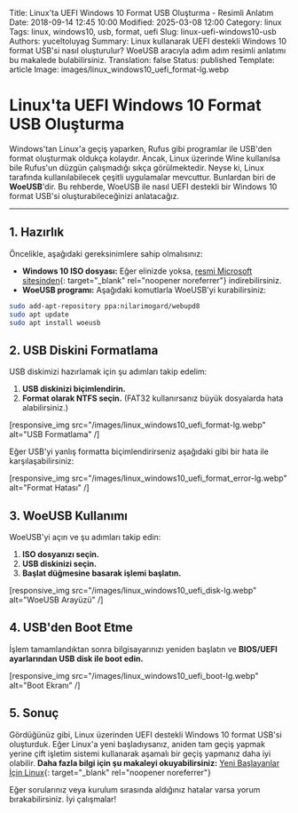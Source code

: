 Title: Linux'ta UEFI Windows 10 Format USB Oluşturma - Resimli Anlatım
Date: 2018-09-14 12:45 10:00
Modified: 2025-03-08 12:00
Category: linux
Tags: linux, windows10, usb, format, uefi
Slug: linux-uefi-windows10-usb
Authors: yuceltoluyag
Summary: Linux kullanarak UEFI destekli Windows 10 format USB'si nasıl oluşturulur? WoeUSB aracıyla adım adım resimli anlatımı bu makalede bulabilirsiniz.
Translation: false
Status: published
Template: article
Image: images/linux_windows10_uefi_format-lg.webp

# Linux'ta UEFI Windows 10 Format USB Oluşturma

Windows'tan Linux'a geçiş yaparken, Rufus gibi programlar ile USB'den format oluşturmak oldukça kolaydır. Ancak, Linux üzerinde Wine kullanılsa bile Rufus'un düzgün çalışmadığı sıkça görülmektedir. Neyse ki, Linux tarafında kullanılabilecek çeşitli uygulamalar mevcuttur. Bunlardan biri de **WoeUSB**'dir. Bu rehberde, WoeUSB ile nasıl UEFI destekli bir Windows 10 format USB'si oluşturabileceğinizi anlatacağız.

---

## 1. Hazırlık

Öncelikle, aşağıdaki gereksinimlere sahip olmalısınız:

- **Windows 10 ISO dosyası:** Eğer elinizde yoksa, [resmi Microsoft sitesinden](https://www.microsoft.com/tr-tr/software-download/windows10){: target="_blank" rel="noopener noreferrer"} indirebilirsiniz.
- **WoeUSB programı:** Aşağıdaki komutlarla WoeUSB'yi kurabilirsiniz:

```bash
sudo add-apt-repository ppa:nilarimogard/webupd8
sudo apt update
sudo apt install woeusb
```

## 2. USB Diskini Formatlama

USB diskimizi hazırlamak için şu adımları takip edelim:

1. **USB diskinizi biçimlendirin.**
2. **Format olarak NTFS seçin.** (FAT32 kullanırsanız büyük dosyalarda hata alabilirsiniz.)


[responsive_img src="/images/linux_windows10_uefi_format-lg.webp" alt="USB Formatlama" /]

Eğer USB'yi yanlış formatta biçimlendirirseniz aşağıdaki gibi bir hata ile karşılaşabilirsiniz:


[responsive_img src="/images/linux_windows10_uefi_format_error-lg.webp" alt="Format Hatası" /]

## 3. WoeUSB Kullanımı

WoeUSB'yi açın ve şu adımları takip edin:

1. **ISO dosyanızı seçin.**
2. **USB diskinizi seçin.**
3. **Başlat düğmesine basarak işlemi başlatın.**


[responsive_img src="/images/linux_windows10_uefi_disk-lg.webp" alt="WoeUSB Arayüzü" /]

## 4. USB'den Boot Etme

İşlem tamamlandıktan sonra bilgisayarınızı yeniden başlatın ve **BIOS/UEFI ayarlarından USB disk ile boot edin.**


[responsive_img src="/images/linux_windows10_uefi_boot-lg.webp" alt="Boot Ekranı" /]
## 5. Sonuç

Gördüğünüz gibi, Linux üzerinden UEFI destekli Windows 10 format USB'si oluşturduk. Eğer Linux'a yeni başladıysanız, aniden tam geçiş yapmak yerine çift işletim sistemi kullanarak aşamalı bir geçiş yapmanız daha iyi olabilir. **Daha fazla bilgi için şu makaleyi okuyabilirsiniz:** [Yeni Başlayanlar İçin Linux](/yeni-baslayanlar-linux-surumu/){: target="_blank" rel="noopener noreferrer"}

Eğer sorularınız veya kurulum sırasında aldığınız hatalar varsa yorum bırakabilirsiniz. İyi çalışmalar!

